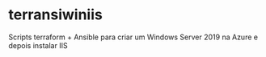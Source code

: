 # terransiwiniis
Scripts terraform + Ansible para criar um Windows Server 2019 na Azure e depois instalar IIS
